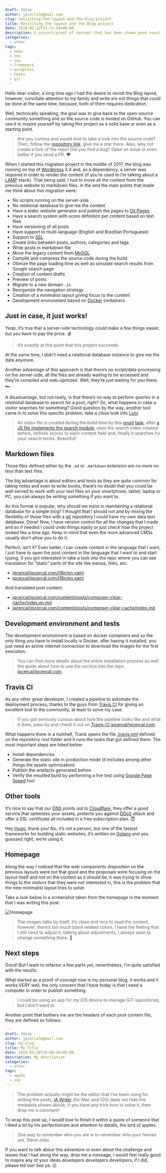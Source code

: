 ```yaml
---
draft: false
author: jpcercal@gmail.com
slug: revisiting-the-layout-and-the-blog-project
title: Revisiting the layout and the Blog project
date: 2019-03-12T21:33:54+00:00
description: A project/proof of concept that has been shown good results, it’s about a migration from a PHP website to a static blog, no server costs anymore and web-optimized. Check out a few implementation details.
categories:
  - other
tags: 
  - news
  - cms
  - seo
  - framework
  - wordpress
  - howto
  - git
---
```


Hello dear visitor, a long time ago I had the desire to revisit the Blog layout, however, conciliate attention to my family and write are not things that could be done at the same time, because, both of them requires dedication.

Well, technically speaking, the goal was to give back to the open-source community something and so the source code is hosted on GitHub. You can use it to inspire yourself by taking this project as a solid base or even as a starting point.

> Are you curious and would love to take a look into the source code? Then, follow the [repository link](https://github.com/jpcercal/jpcercal.com), give me a star there. Also, why not create a fork of the repo? Did you find a bug? Open an issue or even better if you send a PR. ❤️

When I started this migration project in the middle of 2017, the blog was running on top of [Wordpress](https://wordpress.org/) 3.4 and, as a dependency, a server was required in order to render the content (if you’re used to I’m talking about a [LAMP](https://www.ibm.com/cloud/learn/lamp-stack-explained) stack). That being said, I had to move all the content from the previous website to markdown files, in the end the main points that made me think about this migration were:

- No scripts running on the server-side
- No relational database to give me the content
- Have a static website generator and publish the pages to [Git Pages](https://pages.github.com/)
- Have a search system with score definition per content based on text files
- Have versioning of all posts
- Have support to multi-language (English and Brazilian Portuguese)
- Support to [SSL](https://www.cloudflare.com/learning/ssl/what-is-ssl/)
- Create links between posts, authors, categories and tags
- Write posts in *markdown* file
- Move the legacy content from [MySQL](https://www.mysql.com/)
- Compile and compress the source code during the build
- Otimize the page loading time as well as simulate search results from Google search page
- Creation of content drafts 
- Preview of posts
- Migrate to a new domain `.io`
- Reorganize the navigation strategy
- Creation of a minimalist layout giving focus to the content
- Development environment based on [Docker](https://www.docker.com/) containers

## Just in case, it just works!

*Yeap*, it’s true that a server-side technology could make a few things easier, but you have to pay the price. 💰

> It’s exactly at this point that this project succeeds.

At the same time, I didn’t need a relational database instance to give me the data anymore.

Another advantage of this approach is that there’s no script/data processing on the server-side, all the files are already waiting to be accessed and they’re compiled and web-opmized. Well, they’re just waiting for you there. 🏎

A disadvantage, but not really, is that there’s no way to perform *queries* in a relational database to search for a post,  right? So, what happens in case a visitor searches for something? Good question by the way, another tool came in to solve this specific problem, take a close look into [Lunr](https://lunrjs.com/).

> An index file is created during the build time by this [grunt](https://gruntjs.com/) [task](https://github.com/jpcercal/jpcercal.com/blob/master/grunt-custom/lunr.js), after [a JS file implements the search module](https://github.com/jpcercal/jpcercal.com/blob/master/assets/js/search.js), uses the search index created before, defines scores to each content field and, finally it searches for your search terms. Beautiful! 

## Markdown files

Those files defined either by the `.md` or `.markdown` extension are no more no less than text files.

The big advantage is about editors and tools as they are quite common for taking notes and even to write books, there’s no doubt that you could be well served to work with your text files on your smartphone, tablet, laptop or PC, you can always be writing something if you want to.

As this format is popular, why should we insist in maintaining a relational database for a simple blog? I thought that I should not and by mixing the flexibility of those files with a [git](https://git-scm.com/) repository I could have my own data text database. Done! Now, I have version control for all the changes that I made and so if needed I could undo things easily or just check how the project looked like a time ago. Keep in mind that even the more advanced CMSs usually don’t allow you to do it.

Perfect, isn’t it? Even better, I can create content in the language that I want, I just have to open the post content in the language that I want to and start typing, if you got interested in take a look into the repo where you can see translation for “static” parts of the site like menus, links, etc:

- [jpcercal/jpcercal.com/i18n/en.yaml](https://github.com/jpcercal/jpcercal.com/blob/master/i18n/en.yaml)
- [jpcercal/jpcercal.com/i18n/en.yaml](https://github.com/jpcercal/jpcercal.com/blob/master/i18n/en.yaml)

And translated post content:

- [jpcercal/jpcercal.com/content/posts/composer-clear-cache/index.en.md](https://github.com/jpcercal/jpcercal.com/blob/master/content/posts/composer-clear-cache/index.en.md)
- [jpcercal/jpcercal.com/content/posts/composer-clear-cache/index.md](https://github.com/jpcercal/jpcercal.com/blob/master/content/posts/composer-clear-cache/index.md)

## Development environment and tests

The development environment is based on docker containers and so the only thing you have to install locally is Docker, after having it installed, you just need an active internet connection to download the images for the first execution.

> You can find more details about the entire installation process as well the guide about how to use the service into the repo [jpcercal/jpcercal.com](https://github.com/jpcercal/jpcercal.com/).

## Travis CI

As any other great developer, I created a pipeline to automate the deployment process, thanks to the guys from [Travis CI](https://docs.travis-ci.com/user/for-beginners/) for giving an excellent tool to the community, at least to solve my case.

> If you got seriously curious about how the pipeline looks like and what it does, pass by and check it out on [Travis-CI  jpcercal/jpcercal.com](https://travis-ci.org/jpcercal/jpcercal.com).

What happens there in a nutshell, Travis opens the file  [.travis.yml](https://github.com/jpcercal/jpcercal.com/blob/master/.travis.yml) defined on the repository root folder and it runs the tasks that got defined there. The most important steps are listed below:

- Install dependencies
- Generate the static site in production mode (it includes among other things the assets optimization)
- Publish the artefacts generated before
- Verify the resulted build by performing a live test using [Google Page Speed](https://developers.google.com/speed/pagespeed/insights/) tool

## Other tools

It’s nice to say that our [DNS](https://www.cloudflare.com/learning/dns/what-is-dns/) points out to [Cloudflare](https://www.cloudflare.com/), they offer a good service that optimizes your assets, protects you against [DDoS](https://www.cloudflare.com/learning/ddos/what-is-a-ddos-attack/) attack and offer a SSL certificate all included in a free subscription plan. 😇

Hey [Hugo](https://gohugo.io/), thank you! No, it’s not a person, but one of the fastest frameworks for building static websites, it’s written on [Golang](https://golang.org/) and you guessed right, we’re using it.

## Homepage

Along the way I noticed that the web components disposition on the previous layouts were not that good and the proposals were focusing on the layout itself and not on the content as it should be, it was trying to show things to the visitors that they were not interested in, this is the problem that the new minimalist layout tries to solve.

Take a look below in a screenshot taken from the homepage in the moment that I was writing this post.

![Homepage](homepage.en.png)

> The images talks by itself, it’s clean and nice to read the content, however, there’s too much black related colors, I have the feeling that I still need to adjust it, talking about adjustments, I always want to change something there. 🚀

## Next steps

Good! But I want to refactor a few parts yet, nevertheless, I’m quite satisfied with the results.

What started as a proof of concept now is my personal blog, it works and it works VERY well, the only concern that I have today is that I need a computer in order to publish something.

> I could be using an app for my iOS device to manage GIT repositories, but I don’t want to.

Another point that bothers me are the headers of each post content file, they are defined as follows:

```yaml
---
draft: false
author: jpcercal@gmail.com
slug: my-slug
title: My Title
date: 2019-03-20T10:08:56+00:00
description: My description
categories:
  - other
tags: 
  - apple
  - osx
---
```

> The problem actually might be the editor that I’ve been using for writing the posts, [iA Writer](https://ia.net/writer) (for Mac and iOS) does not hide the metadata shown above, if you have any trick how to solve it, then drop me a comment!

To wrap this post up, I would love to finish it within a quote of someone that I liked a lot by his perfectionism and attention to details, the lord of apples.

> One way to remember who you are is to remember who your heroes are, Steve Jobs.

If you want to talk about this adventure or even about the challenge and issues that I had along the way, drop me a message, I would feel really good to inspire any of your ideas *developers developers developers*, if I did, please tell me! See ya. 😉
